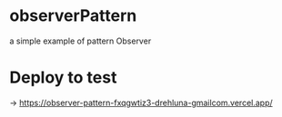 # observerPattern
a simple example of pattern Observer

# Deploy to test 
-> https://observer-pattern-fxqgwtiz3-drehluna-gmailcom.vercel.app/
